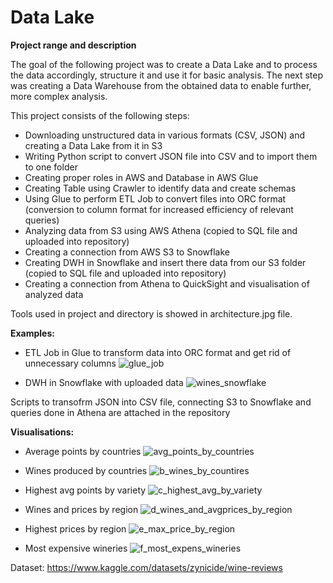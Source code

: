 # Data Lake

<b>Project range and description</b>

The goal of the following project was to create a Data Lake and to process the data accordingly, structure it and use it for basic analysis.
The next step was creating a Data Warehouse from the obtained data to enable further, more complex analysis.

This project consists of the following steps:
* Downloading unstructured data in various formats (CSV, JSON) and creating a Data Lake from it in S3
* Writing Python script to convert JSON file into CSV and to import them to one folder
* Creating proper roles in AWS and Database in AWS Glue
* Creating Table using Crawler to identify data and create schemas
* Using Glue to perform ETL Job to convert files into ORC format (conversion to column format for increased efficiency of relevant queries)
* Analyzing data from S3 using AWS Athena (copied to SQL file and uploaded into repository)
* Creating a connection from AWS S3 to Snowflake
* Creating DWH in Snowflake and insert there data from our S3 folder (copied to SQL file and uploaded into repository)
* Creating a connection from Athena to QuickSight and visualisation of analyzed data

Tools used in project and directory is showed in architecture.jpg file.

<b> Examples:</b>
- ETL Job in Glue to transform data into ORC format and get rid of unnecessary columns
![glue_job](https://github.com/artpat96/Data_Lake/assets/111128309/003f614b-86ed-43e2-8b22-06968014d59c)

- DWH in Snowflake with uploaded data
![wines_snowflake](https://github.com/artpat96/Data_Lake/assets/111128309/9545eee7-bb25-4b74-92fc-e3ad618d43bb)


Scripts to transofrm JSON into CSV file, connecting S3 to Snowflake and queries done in Athena are attached in the repository


<b>Visualisations:</b>
- Average points by countries
  ![avg_points_by_countries](https://github.com/artpat96/Data_Lake/assets/111128309/fbf8796c-a760-40f9-9000-ee0c9961cda9)

- Wines produced by countries
  ![b_wines_by_countires](https://github.com/artpat96/Data_Lake/assets/111128309/eceb8345-df8c-450f-b348-e448f6a4e1c4)

- Highest avg points by variety
  ![c_highest_avg_by_variety](https://github.com/artpat96/Data_Lake/assets/111128309/0e05f5bd-e648-4f93-92bb-a2458b5406d7)

- Wines and prices by region
  ![d_wines_and_avgprices_by_region](https://github.com/artpat96/Data_Lake/assets/111128309/b7d56332-f189-4e42-babf-a04d703a2c31)

- Highest prices by region
  ![e_max_price_by_region](https://github.com/artpat96/Data_Lake/assets/111128309/d4b36a50-f18e-42f1-b436-30c05f11d7c4)

- Most expensive wineries
  ![f_most_expens_wineries](https://github.com/artpat96/Data_Lake/assets/111128309/ea618d7f-5622-45d1-9c65-c4a82c2d8250)


Dataset: https://www.kaggle.com/datasets/zynicide/wine-reviews
